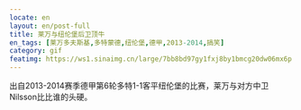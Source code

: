 ```yaml
---
locate: en
layout: en/post-full
title: 莱万与纽伦堡后卫顶牛
en_tags: [莱万多夫斯基,多特蒙德,纽伦堡,德甲,2013-2014,搞笑]
category: gif
featimg: https://ws1.sinaimg.cn/large/7bb8bd97gy1fxj8by1bmcg20dw06mx6p.gif
---
```


出自2013-2014赛季德甲第6轮多特1-1客平纽伦堡的比赛，莱万与对方中卫Nilsson比比谁的头硬。